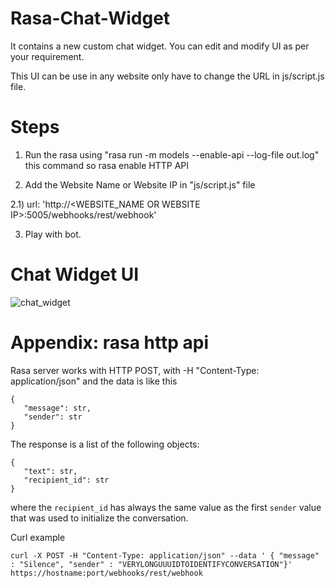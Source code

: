 # Rasa-Chat-Widget
It contains a new custom chat widget. You can edit and modify UI as per your requirement.

This UI can be use in any website only have to change the URL in js/script.js file.

# Steps
1) Run the rasa using "rasa run -m models --enable-api --log-file out.log" this command so rasa enable HTTP API

2) Add the Website Name or Website IP in "js/script.js" file

  2.1) url: 'http://<WEBSITE_NAME OR WEBSITE IP>:5005/webhooks/rest/webhook'

3) Play with bot.

# Chat Widget UI
![chat_widget](https://raw.githubusercontent.com/sagarvanave/Rasa-Chat-Widget/master/Chat_Widget.png)

# Appendix: rasa http api 



Rasa server works with HTTP POST, with -H "Content-Type: application/json" and the data is like this
```
{
   "message": str,
   "sender": str
}
```

The response is a list of the following objects:

```
{
   "text": str,
   "recipient_id": str
}
```

where the `recipient_id` has always the same value as the first `sender` value that was used to initialize the conversation. 

Curl example
```
curl -X POST -H "Content-Type: application/json" --data ' { "message" : "Silence", "sender" : "VERYLONGUUUIDTOIDENTIFYCONVERSATION"}' https://hostname:port/webhooks/rest/webhook
 ```

